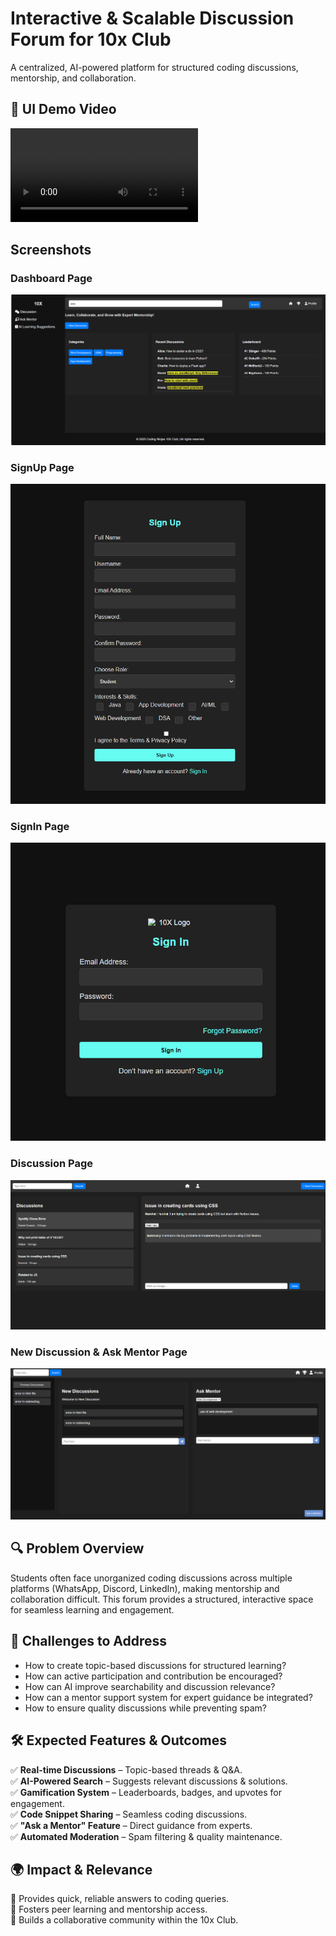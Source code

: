 # Interactive & Scalable Discussion Forum for 10x Club  

A centralized, AI-powered platform for structured coding discussions, mentorship, and collaboration.  

## 🎥 UI Demo Video

![Watch the UI Demo Video](frontend/screenshots/DiscussionFrorum_UI_Demo.mp4)

## Screenshots

### Dashboard Page
![Dashboard](frontend/screenshots/dashboard.png)

### SignUp Page
![SignUp Page](frontend/screenshots/signUp.png)

### SignIn Page
![SignIn Page](frontend/screenshots/signIn.png)

### Discussion Page
![Discussion Page](frontend/screenshots/discussion.png)

### New Discussion & Ask Mentor Page
![New Discussion & Ask Mentor Page](frontend/screenshots/newDiscussion.png)

## 🔍 Problem Overview  
Students often face unorganized coding discussions across multiple platforms (WhatsApp, Discord, LinkedIn), making mentorship and collaboration difficult. This forum provides a structured, interactive space for seamless learning and engagement.  

## 🚀 Challenges to Address  
- How to create topic-based discussions for structured learning?  
- How can active participation and contribution be encouraged?  
- How can AI improve searchability and discussion relevance?  
- How can a mentor support system for expert guidance be integrated?  
- How to ensure quality discussions while preventing spam?  

## 🛠 Expected Features & Outcomes  
✅ **Real-time Discussions** – Topic-based threads & Q&A.  
✅ **AI-Powered Search** – Suggests relevant discussions & solutions.  
✅ **Gamification System** – Leaderboards, badges, and upvotes for engagement.  
✅ **Code Snippet Sharing** – Seamless coding discussions.  
✅ **"Ask a Mentor" Feature** – Direct guidance from experts.  
✅ **Automated Moderation** – Spam filtering & quality maintenance.  

## 🌍 Impact & Relevance  
📌 Provides quick, reliable answers to coding queries.  
📌 Fosters peer learning and mentorship access.  
📌 Builds a collaborative community within the 10x Club.  

